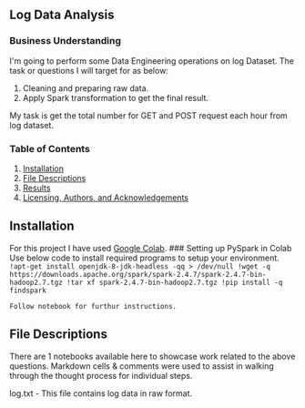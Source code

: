 ## Log Data Analysis 

### Business Understanding

I'm going to perform some Data Engineering operations on log Dataset. The task or questions I will target for as below:
1. Cleaning and preparing raw data. 
2. Apply Spark transformation to get the final result.

My task is get the total number for GET and POST request each hour from log dataset.

### Table of Contents
1. [Installation](#installation)
2. [File Descriptions](#files)
3. [Results](#results)
4. [Licensing, Authors, and Acknowledgements](#licensing)

## Installation <a name="installation"></a>
For this project I have used [Google Colab](https://colab.research.google.com/). 
    ### Setting up PySpark in Colab
    Use below code to install required programs to setup your environment.
    ```
    !apt-get install openjdk-8-jdk-headless -qq > /dev/null
    !wget -q https://downloads.apache.org/spark/spark-2.4.7/spark-2.4.7-bin-hadoop2.7.tgz
    !tar xf spark-2.4.7-bin-hadoop2.7.tgz
    !pip install -q findspark  ```

    Follow notebook for furthur instructions.

## File Descriptions <a name="files"></a>
There are 1 notebooks available here to showcase work related to the above questions. 
Markdown cells & comments were used to assist in walking through the thought process for individual steps.

log.txt - This file contains log data in raw format.



